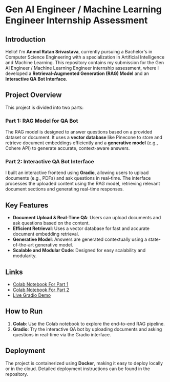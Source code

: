 # Gen AI Engineer / Machine Learning Engineer Internship Assessment

## Introduction
Hello! I'm **Anmol Ratan Srivastava**, currently pursuing a Bachelor's in Computer Science Engineering with a specialization in Artificial Intelligence and Machine Learning. This repository contains my submission for the Gen AI Engineer / Machine Learning Engineer internship assessment, where I developed a **Retrieval-Augmented Generation (RAG) Model** and an **Interactive QA Bot Interface**.

## Project Overview
This project is divided into two parts:

### Part 1: RAG Model for QA Bot
The RAG model is designed to answer questions based on a provided dataset or document. It uses a **vector database** like Pinecone to store and retrieve document embeddings efficiently and a **generative model** (e.g., Cohere API) to generate accurate, context-aware answers.

### Part 2: Interactive QA Bot Interface
I built an interactive frontend using **Gradio**, allowing users to upload documents (e.g., PDFs) and ask questions in real-time. The interface processes the uploaded content using the RAG model, retrieving relevant document sections and generating real-time responses.

## Key Features
- **Document Upload & Real-Time QA**: Users can upload documents and ask questions based on the content.
- **Efficient Retrieval**: Uses a vector database for fast and accurate document embedding retrieval.
- **Generative Model**: Answers are generated contextually using a state-of-the-art generative model.
- **Scalable and Modular Code**: Designed for easy scalability and modularity.

## Links

- [Colab Notebook For Part 1](https://colab.research.google.com/drive/1yOgpty6XBrr1kka9sZATK6lYuaGfClqx?usp=sharing)
- [Colab Notebook For Part 2](https://colab.research.google.com/drive/19qdUK0NnVdqPc6X4US4eNBUpaTBUGePL?usp=sharing)  
- [Live Gradio Demo](https://a35335e31a4b6d4cda.gradio.live/)

## How to Run
1. **Colab**: Use the Colab notebook to explore the end-to-end RAG pipeline.
2. **Gradio**: Try the interactive QA bot by uploading documents and asking questions in real-time via the Gradio interface.

## Deployment
The project is containerized using **Docker**, making it easy to deploy locally or in the cloud. Detailed deployment instructions can be found in the repository.

